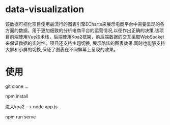 # data-visualization
该数据可视化项目使用最流行的图表引擎ECharts来展示电商平台中需要呈现的各方面的数据。用于更加细致的分析电商平台的运营情况,以便作出正确的决策.该项目前端使用Vue技术栈，后端使用Koa2框架，前后端数据的交互采取WebSocket来保证数据的实时性。项目还支持主题切换, 展示酷炫的图表效果.同时也能够支持大屏和小屏的切换,保证了图表在不同屏幕上呈现的效果。 

# 使用
git clone ...

npm install

  进入koa2 --> node app.js

npm run serve
